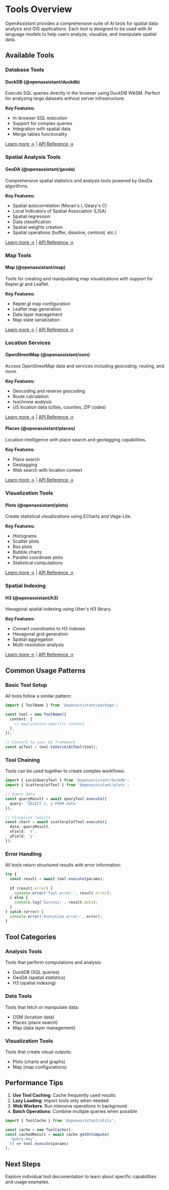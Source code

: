 # Tools Overview

OpenAssistant provides a comprehensive suite of AI tools for spatial data analysis and GIS applications. Each tool is designed to be used with AI language models to help users analyze, visualize, and manipulate spatial data.

## Available Tools

### Database Tools

#### DuckDB (@openassistant/duckdb)

Execute SQL queries directly in the browser using DuckDB WASM. Perfect for analyzing large datasets without server infrastructure.

**Key Features:**
- In-browser SQL execution
- Support for complex queries
- Integration with spatial data
- Merge tables functionality

[Learn more →](/guide/tools/duckdb) | [API Reference →](/api/@openassistant/duckdb/README)

### Spatial Analysis Tools

#### GeoDA (@openassistant/geoda)

Comprehensive spatial statistics and analysis tools powered by GeoDa algorithms.

**Key Features:**
- Spatial autocorrelation (Moran's I, Geary's C)
- Local Indicators of Spatial Association (LISA)
- Spatial regression
- Data classification
- Spatial weights creation
- Spatial operations (buffer, dissolve, centroid, etc.)

[Learn more →](/guide/tools/geoda) | [API Reference →](/api/@openassistant/geoda/README)

### Map Tools

#### Map (@openassistant/map)

Tools for creating and manipulating map visualizations with support for Kepler.gl and Leaflet.

**Key Features:**
- Kepler.gl map configuration
- Leaflet map generation
- Data layer management
- Map state serialization

[Learn more →](/guide/tools/map) | [API Reference →](/api/@openassistant/map/README)

### Location Services

#### OpenStreetMap (@openassistant/osm)

Access OpenStreetMap data and services including geocoding, routing, and more.

**Key Features:**
- Geocoding and reverse geocoding
- Route calculation
- Isochrone analysis
- US location data (cities, counties, ZIP codes)

[Learn more →](/guide/tools/osm) | [API Reference →](/api/@openassistant/osm/README)

#### Places (@openassistant/places)

Location intelligence with place search and geotagging capabilities.

**Key Features:**
- Place search
- Geotagging
- Web search with location context

[Learn more →](/guide/tools/places) | [API Reference →](/api/@openassistant/places/README)

### Visualization Tools

#### Plots (@openassistant/plots)

Create statistical visualizations using ECharts and Vega-Lite.

**Key Features:**
- Histograms
- Scatter plots
- Box plots
- Bubble charts
- Parallel coordinate plots
- Statistical computations

[Learn more →](/guide/tools/plots) | [API Reference →](/api/@openassistant/plots/README)

### Spatial Indexing

#### H3 (@openassistant/h3)

Hexagonal spatial indexing using Uber's H3 library.

**Key Features:**
- Convert coordinates to H3 indexes
- Hexagonal grid generation
- Spatial aggregation
- Multi-resolution analysis

[Learn more →](/guide/tools/h3) | [API Reference →](/api/@openassistant/h3/README)

## Common Usage Patterns

### Basic Tool Setup

All tools follow a similar pattern:

```typescript
import { ToolName } from '@openassistant/package';

const tool = new ToolName({
  context: {
    // Application-specific context
  },
});

// Convert to your AI framework
const aiTool = tool.toVercelAiTool(tool);
```

### Tool Chaining

Tools can be used together to create complex workflows:

```typescript
import { LocalQueryTool } from '@openassistant/duckdb';
import { ScatterplotTool } from '@openassistant/plots';

// Query data
const queryResult = await queryTool.execute({
  query: 'SELECT x, y FROM data'
});

// Visualize results
const chart = await scatterplotTool.execute({
  data: queryResult,
  xField: 'x',
  yField: 'y'
});
```

### Error Handling

All tools return structured results with error information:

```typescript
try {
  const result = await tool.execute(params);
  
  if (result.error) {
    console.error('Tool error:', result.error);
  } else {
    console.log('Success:', result.data);
  }
} catch (error) {
  console.error('Execution error:', error);
}
```

## Tool Categories

### Analysis Tools
Tools that perform computations and analysis:
- DuckDB (SQL queries)
- GeoDA (spatial statistics)
- H3 (spatial indexing)

### Data Tools
Tools that fetch or manipulate data:
- OSM (location data)
- Places (place search)
- Map (data layer management)

### Visualization Tools
Tools that create visual outputs:
- Plots (charts and graphs)
- Map (map configurations)

## Performance Tips

1. **Use Tool Caching**: Cache frequently used results
2. **Lazy Loading**: Import tools only when needed
3. **Web Workers**: Run intensive operations in background
4. **Batch Operations**: Combine multiple queries when possible

```typescript
import { ToolCache } from '@openassistant/utils';

const cache = new ToolCache();
const cachedResult = await cache.getOrCompute(
  'query-key',
  () => tool.execute(params)
);
```

## Next Steps

Explore individual tool documentation to learn about specific capabilities and usage examples.

